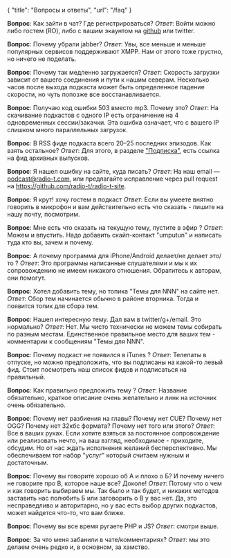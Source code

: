 {
   "title": "Вопросы и ответы",
   "url": "/faq"
}


**Вопрос**: Как зайти в чат? Где регистрироваться?
  *Ответ*: Войти можно либо гостем (RO), либо с вашим экаунтом на [github](https://github.com) или twitter.

**Вопрос**: Почему убрали jabber?
  *Ответ*: Увы, все меньше и меньше популярных сервисов поддерживают XMPP. Нам от этого тоже грустно, но ничего не поделать.

**Вопрос**: Почему так медленно загружается?
*Ответ*: Скорость загрузки зависит от вашего соединения и пути к нашим северам. Несколько часов после выхода подкаста может быть определенное падение скорости, но чуть попозже все восстанавливается.

**Вопрос**: Получаю код ошибки 503 вместо mp3. Почему это?
*Ответ*: На скачивание подкастов с одного IP есть ограничение на 4 одновременных сессии/закачки. Эта ошибка означает, что с вашего IP слишком много параллельных загрузок.

**Вопрос**: В RSS фиде подкаста всего 20–25 последних эпизодов. Как взять остальное?
*Ответ*: Для этого, в разделе ["Подписка"](https://radio-t.com/feeds/), есть ссылка на фид архивных выпусков.

**Вопрос**: Я нашел ошибку на сайте, куда писать?
*Ответ*: На наш email — [podcast@radio-t.com](mailto:podcast@radio-t.com), или предлагайте исправление через pull request на https://github.com/radio-t/radio-t-site.

**Вопрос**: Я крут! хочу гостем в подкаст
*Ответ*: Если вы умеете внятно говорить в микрофон и вам действительно есть что сказать - пишите на нашу почту, посмотрим.

**Вопрос**: Мне есть что сказать на текущую тему, пустите в эфир ?
*Ответ*: Можем и впустить. Надо добавить скайп-контакт "umputun" и написать туда кто вы, зачем и почему.

**Вопрос**: А почему программа для iPhone/Android делает/не делает это/то ?
*Ответ*: Это программы написанные слушателями и мы к их сопровождению не имеем никакого отношения. Обратитесь к авторам, они помогут.

**Вопрос**: Хотел добавить тему, но топика "Темы для NNN" на сайте нет.
*Ответ*: Сбор тем начинается обычно в районе вторника. Тогда и появится топик для сбора тем.

**Вопрос**: Нашел интересную тему. Дал вам в twitter/g+/email. Это нормально?
*Ответ*: Нет. Мы чисто технически не можем темы собирать по разным местам. Единственное правильное место для ваших тем - комментарии к сообщениям "Темы для NNN".

**Вопрос**: Почему подкаст не появился в iTunes ?
*Ответ*: Телепаты в отпуске, но можно предположить, что вы подписаны на какой-то левый фид. Стоит посмотреть наш список фидов и подписаться на правильный.

**Вопрос**: Как правильно предложить тему ?
*Ответ*: Название обязательно, краткое описание очень желательно и линк на источник очень обязательно.

**Вопрос**: Почему нет разбиения на главы? Почему нет CUE? Почему нет OGG? Почему нет 32кбс формата? Почему нет того или этого?
*Ответ*: Все в ваших руках. Если хотите взяться за постоянное сопровождение или реализовать нечто, на ваш взгляд, необходимое - приходите, обсудим. Но от нас ждать исполнения желаний бесперспективно. Мы обеспечиваем тот набор "услуг" который считаем нужным и достаточным.

**Вопрос**: Почему вы говорите хорошо об А и плохо о Б? И почему ничего не говорите про В, которое наше все? Доколе!
*Ответ*: Потому что о чем и как говорить выбираем мы. Так было и так будет, и никаких методов заставить нас полюбить Б или заговорить о В у вас нет. Да, это несправедливо и авторитарно, но у вас есть выбор других подкастов, может найдется что-то, что вам ближе.

**Вопрос**: Почему вы все время ругаете PHP и JS?
*Ответ*: смотри выше.

**Вопрос**: За что меня забанили в чате/комментариях?
*Ответ*: мы это делаем очень редко и, в основном, за хамство.
